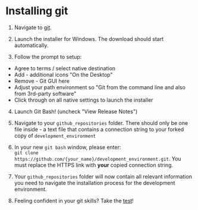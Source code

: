 # Installing git

1. Navigate to [git](https://git-scm.com/downloads).  

2. Launch the installer for Windows. The download should start automatically.  

3. Follow the prompt to setup:  

  * Agree to terms / select native destination
  * Add - additional icons "On the Desktop"
  * Remove - Git GUI here
  * Adjust your path environment so "Git from the command line and also from 3rd-party software"
  * Click through on all native settings to launch the installer

4. Launch Git Bash! (uncheck "View Release Notes")

5. Navigate to your `github_repositories` folder. There should only be one file inside - a text file that contains a connection string to your forked copy of `development_environment`

6. In your new `git bash` window, please enter:  
 `git clone https://github.com/{your_name}/development_environment.git`. You must replace the HTTPS link with **your** copied connection string.

7. Your `github_repositories` folder will now contain all relevant information you need to navigate the installation process for the development environment.

8. Feeling confident in your git skills? Take the [test](https://github.com/git-game/git-game#notification-settings)!
